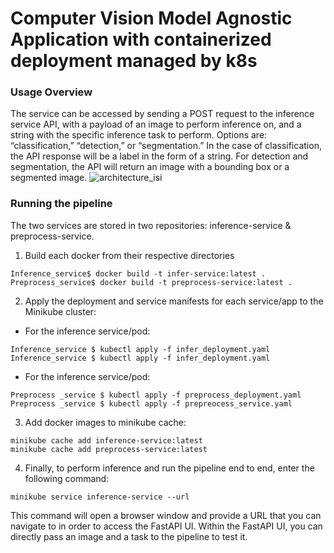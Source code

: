 # Computer Vision Model Agnostic Application with containerized deployment managed by k8s

### Usage Overview
The service can be accessed by sending a POST request to the inference service API, with a payload of an image to perform inference on, and a string with the specific inference task to perform. Options are: “classification,” “detection,” or “segmentation.” In the case of classification, the API response will be a label in the form of a string. For detection and segmentation, the API will return an image with a bounding box or a segmented image. 
![architecture_isi](https://github.com/jackhmiller/CV_microservice_app/assets/46448482/058ba07f-02c9-4aee-9091-60f6d1860e10)


### Running the pipeline
The two services are stored in two repositories: inference-service & preprocess-service.

1. Build each docker from their respective directories
```
Inference_service$ docker build -t infer-service:latest .
Preprocess_service$ docker build -t preprocess-service:latest .
```

2. Apply the deployment and service manifests for each service/app to the Minikube cluster:
* For the inference service/pod:
```
Inference_service $ kubectl apply -f infer_deployment.yaml
Inference_service $ kubectl apply -f infer_deployment.yaml
```

* For the inference service/pod:
```
Preprocess _service $ kubectl apply -f preprocess_deployment.yaml
Preprocess _service $ kubectl apply -f prepreocess_service.yaml
```
3. Add docker images to minikube cache:
```
minikube cache add inference-service:latest
minikube cache add preprocess-service:latest
```
4. Finally, to perform inference and run the pipeline end to end, enter the following command:
```
minikube service inference-service --url
```
This command will open a browser window and provide a URL that you can navigate to in order to access the FastAPI UI. 
Within the FastAPI UI, you can directly pass an image and a task to the pipeline to test it. 
